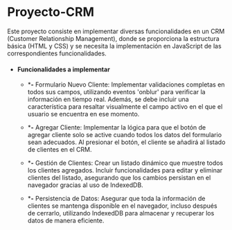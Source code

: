 # Proyecto-CRM

Este proyecto consiste en implementar diversas funcionalidades en un CRM (Customer Relationship Management), donde se proporciona la estructura básica (HTML y CSS) y se necesita la implementación en JavaScript de las correspondientes funcionalidades.

- #### Funcionalidades a implementar

    - ***-** Formulario Nuevo Cliente: Implementar validaciones completas en todos sus campos, utilizando eventos 'onblur' para verificar la información en tiempo real. Además, se debe incluir una característica para resaltar visualmente el campo activo en el que el usuario se encuentra en ese momento.
    
    - ***-** Agregar Cliente: Implementar la lógica para que el botón de agregar cliente solo se active cuando todos los datos del formulario sean adecuados. Al presionar el botón, el cliente se añadirá al listado de clientes en el CRM.
    
    - ***-** Gestión de Clientes: Crear un listado dinámico que muestre todos los clientes agregados. Incluir funcionalidades para editar y eliminar clientes del listado, asegurando que los cambios persistan en el navegador gracias al uso de IndexedDB.

    - ***-** Persistencia de Datos: Asegurar que toda la información de clientes se mantenga disponible en el navegador, incluso después de cerrarlo, utilizando IndexedDB para almacenar y recuperar los datos de manera eficiente.
